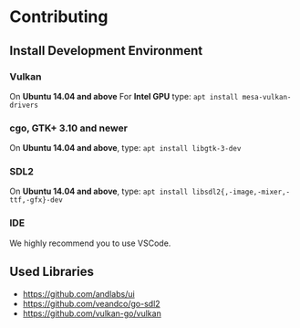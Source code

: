 # Contributing

## Install Development Environment

### Vulkan

On __Ubuntu 14.04 and above__
For __Intel GPU__ type:
`apt install mesa-vulkan-drivers`

### cgo, GTK+ 3.10 and newer

On __Ubuntu 14.04 and above__, type:
`apt install libgtk-3-dev`

### SDL2

On __Ubuntu 14.04 and above__, type:
`apt install libsdl2{,-image,-mixer,-ttf,-gfx}-dev`

### IDE

We highly recommend you to use VSCode.

## Used Libraries

* https://github.com/andlabs/ui
* https://github.com/veandco/go-sdl2
* https://github.com/vulkan-go/vulkan

